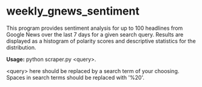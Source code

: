 # weekly_gnews_sentiment

This program provides sentiment analysis for up to 100 headlines from Google News over
the last 7 days for a given search query. Results are displayed as a histogram of polarity
scores and descriptive statistics for the distribution.

**Usage:** python scraper.py \<query\>.

\<query\> here should be replaced by a search term of your choosing. Spaces in search terms
should be replaced with '%20'.
